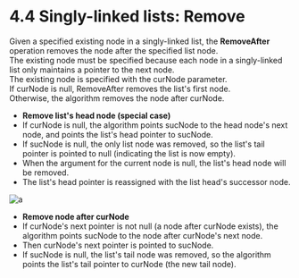 # 4.4 Singly-linked lists: Remove

Given a specified existing node in a singly-linked list, the **RemoveAfter** operation removes the node after the specified list node.   
The existing node must be specified because each node in a singly-linked list only maintains a pointer to the next node.   
The existing node is specified with the curNode parameter.   
If curNode is null, RemoveAfter removes the list's first node.   
Otherwise, the algorithm removes the node after curNode.   

* **Remove list's head node (special case)**
* If curNode is null, the algorithm points sucNode to the head node's next node, and points the list's head pointer to sucNode.
* If sucNode is null, the only list node was removed, so the list's tail pointer is pointed to null (indicating the list is now empty).
* When the argument for the current node is null, the list's head node will be removed.
* The list's head pointer is reassigned with the list head's successor node.

![a](https://github.com/ijaejun1025/CIS223-Algorithms/assets/154036705/e97ed26c-cb21-4a92-90ef-d2f70e9f80b5)

* **Remove node after curNode**
* If curNode's next pointer is not null (a node after curNode exists), the algorithm points sucNode to the node after curNode's next node.   
* Then curNode's next pointer is pointed to sucNode.
* If sucNode is null, the list's tail node was removed, so the algorithm points the list's tail pointer to curNode (the new tail node).



